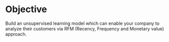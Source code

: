# Objective

Build an unsupervised learning model which can enable your company to analyze their customers via RFM 
(Recency, Frequency and Monetary value) approach.
